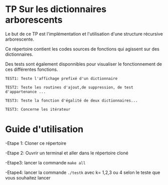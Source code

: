 # TP Sur les dictionnaires arborescents
Le but de ce TP est l'implémentation et l'utilisation d'une structure récursive arborescente.

Ce répertoire contient les codes sources de fonctions qui agissent sur des dictionnaires.

Des tests sont également disponnibles pour visualiser le fonctionnement de ces différentes fonctions.

```TEST1: Teste l'affichage prefixé d'un dictionnaire ```

```TEST2: Teste les routines d'ajout,de suppression, de test d'appartenance ... ```

```TEST3: Teste la fonction d'égalité de deux dictionnaires... ```

```TEST3: Concerne les itérateur```

# Guide d'utilisation
-Etape 1: Cloner ce répertoire

-Etape 2: Ouvrir un terminal et aller dans le répertoire cloné

-Etape3: lancer la commande ```make all```

-Etape4: lancer la commande ```./testk``` avec k= 1,2,3 ou 4 selon le teste que vous souhaitez lancer




